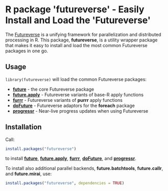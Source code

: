 # R package 'futureverse' - Easily Install and Load the 'Futureverse'

The [Futureverse] is a unifying framework for parallelization and
distributed processing in R. This package, **futureverse**, is a
utility wrapper package that makes it easy to install and load the
most common Futureverse packages in one go.


## Usage

`library(futureverse)` will load the common Futureverse packages:


* **[future]** - the core Futureverse package
* **[future.apply]** - Futureverse variants of base-R apply functions
* **[furrr]** - Futureverse variants of **purrr** apply functions
* **[doFuture]** - Futureverse adaptors for the **foreach** package
* **[progressr]** - Near-live progress updates when using Futureverse


## Installation

Call:

```r
install.packages("futureverse")
```

to install **[future]**, **[future.apply]**, **[furrr]**,
**[doFuture]**, and **[progressr]**.

To install also additional parallel backends, **future.batchtools**,
**future.callr**, and **future.mirai**, use:

```r
install.packages("futureverse", dependencies = TRUE)
```

[Futureverse]: https://www.futureverse.org
[future]: https://future.futureverse.org
[future.batchtools]: https://future.batchtools.futureverse.org
[future.callr]: https://future.callr.futureverse.org
[future.mirai]: https://future.mirai.futureverse.org
[future.apply]: https://future.apply.futureverse.org
[furrr]: https://furrr.futureverse.org
[doFuture]: https://doFuture.futureverse.org
[progressr]: https://progressr.futureverse.org
